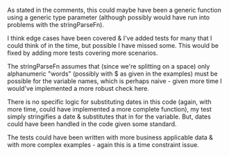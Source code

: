 As stated in the comments, this could maybe have been a generic function using a generic type parameter (although possibly would have run into problems with the stringParseFn).

I think edge cases have been covered & I've added tests for many that I could think of in the time, but possible I have missed some. This would be fixed by adding more tests covering more scenarios.

The stringParseFn assumes that (since we're splitting on a space) only alphanumeric "words" (possibly with $ as given in the examples) must be possible for the variable names, which is perhaps naive - given more time I would've implemented a more robust check here.

There is no specific logic for substituting dates in this code (again, with more time, could have implemented a more complete function), my test simply stringifies a date & substitutes that in for the variable. But, dates could have been handled in the code given some standard. 

The tests could have been written with more business applicable data & with more complex examples - again this is a time constraint issue. 